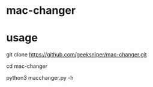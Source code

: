 # mac-changer

# usage 
git clone https://github.com/geeksniper/mac-changer.git

cd mac-changer

python3 macchanger.py -h
